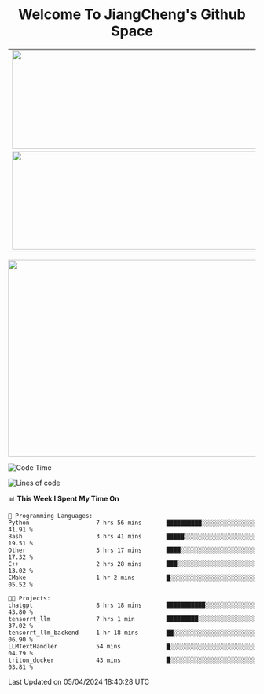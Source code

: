 <h1 align="center">Welcome To JiangCheng's Github Space</h1>

<table align="center" frame="void" rules="none" >
  <tr>
    <td>
      <div align="center"> <img height="200px" width="500px"  src="https://github-readme-stats.vercel.app/api?username=thisjiang&hide_title=true&hide_border=true&layout=compact&show_icons=trueline_height=21&text_color=000&icon_color=000&bg_color=0,ea6161,ffc64d,fffc4d,52fa5a&theme=graywhite" /> </div>
    </td>
    <td>
      <div align="center"> <img height="200px" width="500px" src="https://github-readme-stats.vercel.app/api/top-langs/?username=thisjiang&hide_title=true&hide_border=true&layout=compact&langs_count=6&text_color=000&icon_color=fff&bg_color=0,52fa5a,4dfcff,c64dff&theme=graywhite" /> </div>
    </td>
  </tr>
  <tr>
    <td>
      <div align="center"> <img height="200px" width="500px" src="https://github-readme-streak-stats.herokuapp.com/?user=thisjiang&hide_title=true&hide_border=true&layout=compact&langs_count=6" /> </div>
    </td>
    <td>
      <div align="center"> 
      <a href="https://github.com/" target="_blank"><img style="margin: 10px" src="https://profilinator.rishav.dev/skills-assets/git-scm-icon.svg" alt="Git" height="50" /></a>  
      <a href="https://www.linux.org/" target="_blank"><img style="margin: 10px" src="https://profilinator.rishav.dev/skills-assets/linux-original.svg" alt="Linux" height="50" /></a>  
      <a href="https://www.gnu.org/software/bash/" target="_blank"><img style="margin: 10px" src="https://profilinator.rishav.dev/skills-assets/gnu_bash-icon.svg" alt="Bash" height="50" /></a>  
      </div>
    </td>
  </tr>
</table>

<div align="center"> <img height="400px" width="1000px" src="https://github-readme-activity-graph.cyclic.app/graph?username=thisjiang&theme=react&hide_title=true&hide_border=true&layout=compact&langs_count=6" /> </div></td>

<!--START_SECTION:waka-->
![Code Time](http://img.shields.io/badge/Code%20Time-1%2C034%20hrs%2036%20mins-blue)

![Lines of code](https://img.shields.io/badge/From%20Hello%20World%20I%27ve%20Written-580.1%20thousand%20lines%20of%20code-blue)

📊 **This Week I Spent My Time On** 

```text
💬 Programming Languages: 
Python                   7 hrs 56 mins       ██████████░░░░░░░░░░░░░░░   41.91 % 
Bash                     3 hrs 41 mins       █████░░░░░░░░░░░░░░░░░░░░   19.51 % 
Other                    3 hrs 17 mins       ████░░░░░░░░░░░░░░░░░░░░░   17.32 % 
C++                      2 hrs 28 mins       ███░░░░░░░░░░░░░░░░░░░░░░   13.02 % 
CMake                    1 hr 2 mins         █░░░░░░░░░░░░░░░░░░░░░░░░   05.52 % 

🐱‍💻 Projects: 
chatgpt                  8 hrs 18 mins       ███████████░░░░░░░░░░░░░░   43.80 % 
tensorrt_llm             7 hrs 1 min         █████████░░░░░░░░░░░░░░░░   37.02 % 
tensorrt_llm_backend     1 hr 18 mins        ██░░░░░░░░░░░░░░░░░░░░░░░   06.90 % 
LLMTextHandler           54 mins             █░░░░░░░░░░░░░░░░░░░░░░░░   04.79 % 
triton_docker            43 mins             █░░░░░░░░░░░░░░░░░░░░░░░░   03.81 % 
```


 Last Updated on 05/04/2024 18:40:28 UTC
<!--END_SECTION:waka-->
